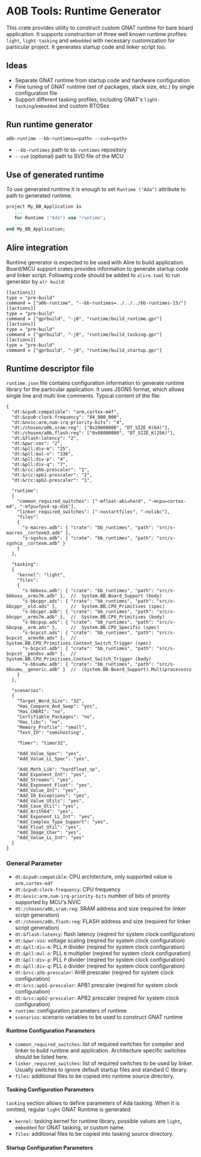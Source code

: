 # A0B Tools: Runtime Generator

This crate provides utility to construct custom GNAT runtime for bare board application. 
It supports construction of three well known runtime profiles: `light`, `light-tasking` and `embedded` with necessary customization for particular project.
It generates startup code and linker script too.

## Ideas

* Separate GNAT runtime from startup code and hardware configuration
* Fine tuning of GNAT runtime (set of packages, stack size, etc.) by single configuration file
* Support different tasking profiles, including GNAT's `light-tasking`/`embedded` and custom RTOSes

## Run runtime generator

`a0b-runtime --bb-runtimes=<path> --svd=<path>`

* `--bb-runtimes` path to `bb-runtimes` repository
* `--svd` (optional) path to SVD file of the MCU

## Use of generated runtime

To use generated runtime it is enough to set `Runtime ("Ada")` attribute to path to generated runtime.

```ada
project My_BB_Application is
   ...
   for Runtime ("Ada") use "runtime";
   ...
end My_BB_Application;
```

## Alire integration

Runtime generator is expected to be used with Alire to build application.
Board/MCU support crates provides information to generate startup code and linker script.
Following code should be added to `alire.toml` to run generator by `alr build`:

```
[[actions]]
type = "pre-build"
command = ["a0b-runtime", "--bb-runtimes=../../../bb-runtimes-15/"]
[[actions]]
type = "pre-build"
command = ["gprbuild", "-j0", "runtime/build_runtime.gpr"]
[[actions]]
type = "pre-build"
command = ["gprbuild", "-j0", "runtime/build_tasking.gpr"]
[[actions]]
type = "pre-build"
command = ["gprbuild", "-j0", "runtime/build_startup.gpr"]
```

## Runtime descriptor file

`runtime.json` file contains configuration information to generate runtime library for the particular application.
It uses JSON5 format, which allows single line and multi line comments.
Typical content of the file:

```json5
{
  "dt:&cpu0:compatible": "arm,cortex-m4f",
  "dt:&cpu0:clock-frequency": "84_000_000",
  "dt:&nvic:arm,num-irq-priority-bits": "4",
  "dt:/chosen/a0b,sram:reg": ["0x20000000", "DT_SIZE_K(64)"],
  "dt:/chosen/a0b,flash:reg": ["0x08000000", "DT_SIZE_K(256)"],
  "dt:&flash:latency": "2",
  "dt:&pwr:vos": "2",
  "dt:&pll:div-m": "25",
  "dt:&pll:mul-n": "336",
  "dt:&pll:div-p": "4",
  "dt:&pll:div-q": "7",
  "dt:&rcc:ahb-prescaler": "1",
  "dt:&rcc:apb1-prescaler": "2",
  "dt:&rcc:apb2-prescaler": "1",

  "runtime":
  {
    "common_required_switches": ["-mfloat-abi=hard", "-mcpu=cortex-m4", "-mfpu=fpv4-sp-d16"],
    "linker_required_switches": ["-nostartfiles", "-nolibc"],
    "files":
    {
      "s-macres.adb": { "crate": "bb_runtimes", "path": "src/s-macres__cortexm3.adb" },
      "s-sgshca.adb": { "crate": "bb_runtimes", "path": "src/s-sgshca__cortexm.adb" }
    }
  },

  "tasking":
  {
    "kernel": "light",
    "files":
    {
      "s-bbbosu.adb": { "crate": "bb_runtimes", "path": "src/s-bbbosu__armv7m.adb" },  //  System.BB.Board_Support (body)
      "s-bbcppr.ads": { "crate": "bb_runtimes", "path": "src/s-bbcppr__old.ads" },     //  System.BB.CPU_Primitives (spec)
      "s-bbcppr.adb": { "crate": "bb_runtimes", "path": "src/s-bbcppr__armv7m.adb" },  //  System.BB.CPU_Primitives (body)
      "s-bbcpsp.ads": { "crate": "bb_runtimes", "path": "src/s-bbcpsp__arm.ads" },     //  System.BB.CPU_Specific (spec)
      "s-bcpcst.ads": { "crate": "bb_runtimes", "path": "src/s-bcpcst__armvXm.ads" },  //  System.BB.CPU_Primitives.Context_Switch_Trigger (spec)
      "s-bcpcst.adb": { "crate": "bb_runtimes", "path": "src/s-bcpcst__pendsv.adb" },  //  System.BB.CPU_Primitives.Context_Switch_Trigger (body)
      "s-bbsumu.adb": { "crate": "bb_runtimes", "path": "src/s-bbsumu__generic.adb" }  //  (System.BB.Board_Support).Multiprocessors
    }
  },

  "scenarios":
  {
    "Target_Word_Size": "32",
    "Has_Compare_And_Swap": "yes",
    "Has_CHERI": "no",
    "Certifiable_Packages": "no",
    "Has_libc": "no",
    "Memory_Profile": "small",
    "Text_IO": "semihosting",

    "Timer": "timer32",

    "Add_Value_Spec": "yes",
    "Add_Value_LL_Spec": "yes",

    "Add_Math_Lib": "hardfloat_sp",
    "Add_Exponent_Int": "yes",
    "Add_Streams": "yes",
    "Add_Exponent_Float": "yes",
    "Add_Value_Int": "yes",
    "Add_IO_Exceptions": "yes",
    "Add_Value_Utils": "yes",
    "Add_Case_Util": "yes",
    "Add_Arith64": "yes",
    "Add_Exponent_LL_Int": "yes",
    "Add_Complex_Type_Support": "yes",
    "Add_Float_Util": "yes",
    "Add_Image_Char": "yes",
    "Add_Value_LL_Int": "yes"
  }
}
```

### General Parameter

* `dt:&cpu0:compatible`: CPU architecture, only supported value is `arm,cortex-m4f`
* `dt:&cpu0:clock-frequency`: CPU frequency
* `dt:&nvic:arm,num-irq-priority-bits` number of bits of priority supported by MCU's NVIC
* `dt:/chosen/a0b,sram:reg`: SRAM address and size (required for linker script generation)
* `dt:/chosen/a0b,flash:reg`: FLASH address and size (required for linker script generation)
* `dt:&flash:latency`: flash latency (reqired for system clock configuration)
* `dt:&pwr:vos`: voltage scaling (reqired for system clock configuration)
* `dt:&pll:div-m`: PLL `M` divider (reqired for system clock configuration)
* `dt:&pll:mul-n`: PLL `N` multiplier (reqired for system clock configuration)
* `dt:&pll:div-p`: PLL `P` divider (reqired for system clock configuration)
* `dt:&pll:div-q`: PLL `Q` divider (reqired for system clock configuration)
* `dt:&rcc:ahb-prescaler`: AHB prescaler (reqired for system clock configuration)
* `dt:&rcc:apb1-prescaler`: APB1 prescaler (reqired for system clock configuration)
* `dt:&rcc:apb2-prescaler`: APB2 prescaler (reqired for system clock configuration)
* `runtime`: configuration parameters of runtime
* `scenarios`: scenario variables to be used to construct GNAT runtime

#### Runtime Configuration Parameters

* `common_required_switches`: list of required switches for compiler and linker to build runtime and application.
  Architecture specific switches should be listed here.
* `linker_required_switches`: list of required switches to be used by linker.
  Usually switches to ignore default startup files and standard C library.
* `files`: additional files to be copied into runtime source directory.

#### Tasking Configuration Parameters

`tasking` section allows to define parameters of Ada tasking.  When it is omitted, regular `light` GNAT Runtime is generated.

* `kernel`: tasking kernel for runtime library, possible values are `light`, `embedded` for GNAT tasking, or custom name.
* `files`: additional files to be copied into tasking source directory.

#### Startup Configuration Parameters
